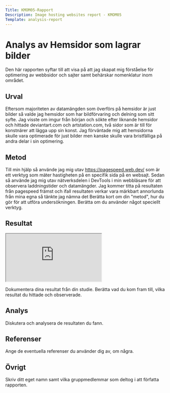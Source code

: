 ```yaml
---
Title: KMOM05-Rapport
Description: Image hosting websites report - KMOM05
Template: analysis-report
---
```


# Analys av Hemsidor som lagrar bilder

Den här rapporten syftar till att visa på att jag skapat mig förståelse för optimering av webbsidor och sajter samt behärskar nomenklatur inom området.

Urval
-----------------------

Eftersom majoriteten av datamängden som överförs på hemsidor är just bilder så valde jag hemsidor som har bildförvaring och delning som sitt syfte. Jag visste om imgur från början och sökte efter liknande hemsidor och hittade deviantart.com och artstation.com, två sidor som är till för konstnärer att lägga upp sin konst. Jag förväntade mig att hemsidorna skulle vara optimerade för just bilder men kanske skulle vara bristfälliga på andra delar i sin optimering.

Metod
-----------------------
Till min hjälp så använde jag mig utav https://pagespeed.web.dev/ som är ett verktyg som mäter hastigheten på en specifik sida på en websajt. Sedan så använde jag mig utav nätverksdelen i DevTools i min webbläsare för att observera laddningstider och datamängder. Jag kommer titta på resultaten från pagespeed främst och ifall resultaten verkar vara märkbart annorlunda från mina egna så tänkte jag nämna det
Berätta kort om din "metod", hur du gör för att utföra undersökningen. Berätta om du använder något speciellt verktyg.

Resultat
-----------------------
<iframe src="https://docs.google.com/spreadsheets/d/e/2PACX-1vRQPwjunhaW2xGpuN64puPxr628gKN1wr3_RGJQ11Z7h6uPQZV-bmhWK9k977Dm8IsbiDqEeXTKpcI9/pubhtml?widget=true&amp;headers=false" class="embed-container google-sheet"></iframe>

Dokumentera dina resultat från din studie. Berätta vad du kom fram till, vilka resultat du hittade och observerade.

Analys
-----------------------

Diskutera och analysera de resultaten du fann.

Referenser
-----------------------

Ange de eventuella referenser du använder dig av, om några.

Övrigt
-----------------------

Skriv ditt eget namn samt vilka gruppmedlemmar som deltog i att författa rapporten.